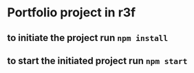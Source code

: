 # Portfolio project in r3f

## to initiate the project run `npm install`

## to start the initiated project run `npm start`
